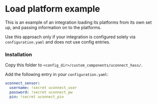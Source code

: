 # Load platform example

This is an example of an integration loading its platforms from its own set up, and passing information on to the platforms.

Use this approach only if your integration is configured solely via `configuration.yaml` and does not use config entries.

### Installation

Copy this folder to `<config_dir>/custom_components/uconnect_hass/`.

Add the following entry in your `configuration.yaml`:

```yaml
uconnect_sensor:
  username: !secret uconnect_user
  password: !secret uconnect_pw
  pin: !secret uconnect_pin
```
